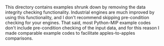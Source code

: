 This directory contains examples shrunk down by removing the data integrity checking functionality. 
Industrial engines are much improved by using this functionality, and I don't recommend skipping 
pre-condition checking for your engines. That said, most Python-MIP example codes don't include 
pre-condition checking of the input data, and for this reason I made comparable example codes to 
facilitate apples-to-apples comparisons.
